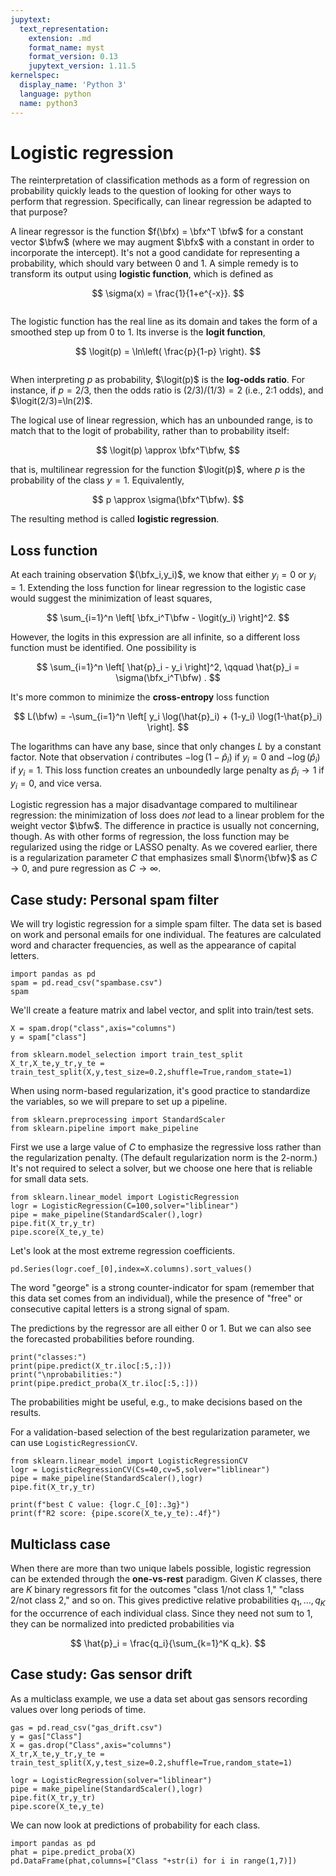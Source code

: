 ```yaml
---
jupytext:
  text_representation:
    extension: .md
    format_name: myst
    format_version: 0.13
    jupytext_version: 1.11.5
kernelspec:
  display_name: 'Python 3'
  language: python
  name: python3
---
```


# Logistic regression

The reinterpretation of classification methods as a form of regression on probability quickly leads to the question of looking for other ways to perform that regression. Specifically, can linear regression be adapted to that purpose? 

A linear regressor is the function $f(\bfx) = \bfx^T \bfw$ for a constant vector $\bfw$ (where we may augment $\bfx$ with a constant in order to incorporate the intercept). It's not a good candidate for representing a probability, which should vary between 0 and 1. A simple remedy is to transform its output using **logistic function**, which is defined as

$$
\sigma(x) = \frac{1}{1+e^{-x}}.
$$

```{figure} ../_static/logistic.png
```

The logistic function has the real line as its domain and takes the form of a smoothed step up from 0 to 1. Its inverse is the **logit function**,

$$
\logit(p) = \ln\left( \frac{p}{1-p} \right).
$$

```{figure} ../_static/logit.png
```

When interpreting $p$ as probability, $\logit(p)$ is the **log-odds ratio**. For instance, if $p=2/3$, then the odds ratio is $(2/3)/(1/3)=2$ (i.e., 2:1 odds), and $\logit(2/3)=\ln(2)$. 

The logical use of linear regression, which has an unbounded range, is to match that to the logit of probability, rather than to probability itself:

$$
\logit(p) \approx \bfx^T\bfw,
$$

that is, multilinear regression for the function $\logit(p)$, where $p$ is the probability of the class $y=1$. Equivalently,

$$
p \approx \sigma(\bfx^T\bfw).
$$

The resulting method is called **logistic regression**.

## Loss function

At each training observation $(\bfx_i,y_i)$, we know that either $y_i=0$ or $y_i=1$. Extending the loss function for linear regression to the logistic case would suggest the minimization of least squares,

$$
\sum_{i=1}^n \left[ \bfx_i^T\bfw - \logit(y_i) \right]^2. 
$$

However, the logits in this expression are all infinite, so a different loss function must be identified. One possibility is 

$$
\sum_{i=1}^n \left[ \hat{p}_i - y_i \right]^2, \qquad \hat{p}_i = \sigma(\bfx_i^T\bfw) .
$$

It's more common to minimize the **cross-entropy** loss function

$$
L(\bfw) = -\sum_{i=1}^n \left[ y_i \log(\hat{p}_i) + (1-y_i) \log(1-\hat{p}_i) \right].
$$

The logarithms can have any base, since that only changes $L$ by a constant factor. Note that observation $i$ contributes $-\log(1-\hat{p}_i)$ if $y_i=0$ and $-\log(\hat{p}_i)$ if $y_i=1$. This loss function creates an unboundedly large penalty as $\hat{p}_i \to 1$ if $y_i=0$, and vice versa. 

Logistic regression has a major disadvantage compared to multilinear regression: the minimization of loss does *not* lead to a linear problem for the weight vector $\bfw$. The difference in practice is usually not concerning, though. As with other forms of regression, the loss function may be regularized using the ridge or LASSO penalty. As we covered earlier, there is a regularization parameter $C$ that emphasizes small $\norm{\bfw}$ as $C\to 0$, and pure regression as $C\to \infty$. 


## Case study: Personal spam filter

We will try logistic regression for a simple spam filter. The data set is based on work and personal emails for one individual. The features are calculated word and character frequencies, as well as the appearance of capital letters. 

```{code-cell}
import pandas as pd
spam = pd.read_csv("spambase.csv")
spam
```

We'll create a feature matrix and label vector, and split into train/test sets.

```{code-cell}
X = spam.drop("class",axis="columns")
y = spam["class"]

from sklearn.model_selection import train_test_split
X_tr,X_te,y_tr,y_te = train_test_split(X,y,test_size=0.2,shuffle=True,random_state=1)
```

When using norm-based regularization, it's good practice to standardize the variables, so we will prepare to set up a pipeline.

```{code-cell}
from sklearn.preprocessing import StandardScaler
from sklearn.pipeline import make_pipeline
```

First we use a large value of $C$ to emphasize the regressive loss rather than the regularization penalty. (The default regularization norm is the 2-norm.) It's not required to select a solver, but we choose one here that is reliable for small data sets.

```{code-cell}
from sklearn.linear_model import LogisticRegression
logr = LogisticRegression(C=100,solver="liblinear")
pipe = make_pipeline(StandardScaler(),logr)
pipe.fit(X_tr,y_tr)
pipe.score(X_te,y_te)
```

Let's look at the most extreme regression coefficients.

```{code-cell}
pd.Series(logr.coef_[0],index=X.columns).sort_values()
```

The word "george" is a strong counter-indicator for spam (remember that this data set comes from an individual), while the presence of "free" or consecutive capital letters is a strong signal of spam. 

The predictions by the regressor are all either 0 or 1. But we can also see the forecasted probabilities before rounding.

```{code-cell}
print("classes:")
print(pipe.predict(X_tr.iloc[:5,:]))
print("\nprobabilities:")
print(pipe.predict_proba(X_tr.iloc[:5,:]))
```

The probabilities might be useful, e.g., to make decisions based on the results.

For a validation-based selection of the best regularization parameter, we can use `LogisticRegressionCV`.

```{code-cell}
from sklearn.linear_model import LogisticRegressionCV
logr = LogisticRegressionCV(Cs=40,cv=5,solver="liblinear")
pipe = make_pipeline(StandardScaler(),logr)
pipe.fit(X_tr,y_tr)

print(f"best C value: {logr.C_[0]:.3g}")
print(f"R2 score: {pipe.score(X_te,y_te):.4f}")
```

## Multiclass case

When there are more than two unique labels possible, logistic regression can be extended through the **one-vs-rest** paradigm. Given $K$ classes, there are $K$ binary regressors fit for the outcomes "class 1/not class 1," "class 2/not class 2," and so on. This gives predictive relative probabilities $q_1,\ldots,q_K$ for the occurrence of each individual class. Since they need not sum to 1, they can be normalized into predicted probabilities via

$$
\hat{p}_i = \frac{q_i}{\sum_{k=1}^K q_k}.
$$

<!-- 
Another way to convert them is by using a **softmax** function:

$$
p_i = \frac{e^{q_i}}{\sum_{k=1}^K e^{q_k}}.
$$

The softmax exaggerates differences between the $q_i$, making the result closer to a "winner takes all" result.
 -->

## Case study: Gas sensor drift

As a multiclass example, we use a data set about gas sensors recording values over long periods of time.

```{code-cell}
gas = pd.read_csv("gas_drift.csv")
y = gas["Class"]
X = gas.drop("Class",axis="columns")
X_tr,X_te,y_tr,y_te = train_test_split(X,y,test_size=0.2,shuffle=True,random_state=1)

logr = LogisticRegression(solver="liblinear")
pipe = make_pipeline(StandardScaler(),logr)
pipe.fit(X_tr,y_tr)
pipe.score(X_te,y_te)
```

We can now look at predictions of probability for each class.

```{code-cell}
import pandas as pd
phat = pipe.predict_proba(X)
pd.DataFrame(phat,columns=["Class "+str(i) for i in range(1,7)])
```
